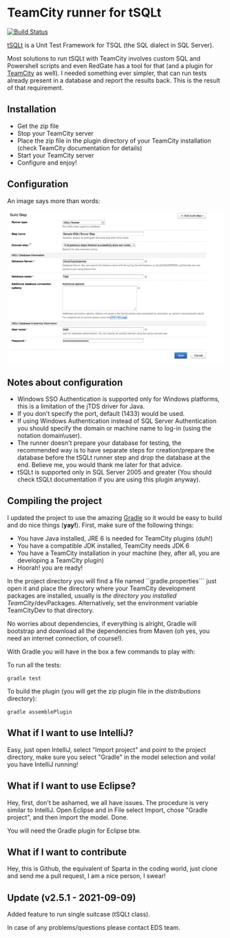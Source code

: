 TeamCity runner for tSQLt
=====
[![Build Status](https://app.travis-ci.com/jaroslawf-stonex/tsqlt-teamcity.svg?branch=master)](https://app.travis-ci.com/github/jaroslawf-stonex/tsqlt-teamcity)

[tSQLt](http://tsqlt.org) is a Unit Test Framework for TSQL (the SQL dialect in SQL Server). 

Most solutions to run tSQLt with TeamCity involves custom SQL and Powershell scripts and even RedGate has a tool for that (and a plugin for [TeamCity](http://www.jetbrains.com/teamcity/) as well). I needed something ever simpler, that can run tests already present in a database and report the results back. This is the result of that requirement.


Installation
---

* Get the zip file
* Stop your TeamCity server
* Place the zip file in the plugin directory of your TeamCity installation (check TeamCity documentation for details)
* Start your TeamCity server
* Configure and enjoy!


Configuration
---
An image says more than words:

![Configuration](configuration_screenshot.jpeg)


Notes about configuration
---
* Windows SSO Authentication is supported only for Windows platforms, this is a limitation of the jTDS driver for Java.
* If you don't specify the port, default (1433) would be used.
* If using Windows Authentication instead of SQL Server Authentication you should specify the domain or machine name to log-in (using the notation domain\user).
* The runner doesn't prepare your database for testing, the recommended way is to have separate steps for creation/prepare the database before the tSQLt runner step and drop the database at the end. Believe me, you would thank me later for that advice.
* tSQLt is supported only in SQL Server 2005 and greater (You should check tSQLt documentation if you are using this plugin anyway).


Compiling the project
---
I updated the project to use the amazing [Gradle](http://gradle.org) so it would be easy to build and do nice things (**yay!**). First, make sure of the following things:

* You have Java installed, JRE 6 is needed for TeamCity plugins (duh!) 
* You have a compatible JDK installed, TeamCity needs JDK 6
* You have a TeamCity installation in your machine (hey, after all, you are developing a TeamCity plugin)
* Hoorah! you are ready!

In the project directory you will find a file named ``gradle.properties``` just open it and place the directory where your TeamCity development packages are installed, usually is _the directory you installed TeamCity_/devPackages. Alternatively, set the environment variable TeamCityDev to that directory.

No worries about dependencies, if everything is alright, Gradle will bootstrap and download all the dependencies from Maven (oh yes, you need an internet connection, of course!).

With Gradle you will have in the box a few commands to play with:

To run all the tests:
```
gradle test
```

To build the plugin (you will get the zip plugin file in the _distributions_ directory):
```
gradle assemblePlugin
```


What if I want to use IntelliJ?
---

Easy, just open IntelliJ, select "Import project" and point to the project directory, make sure you select "Gradle" in the model selection and voila! you have IntelliJ running!



What if I want to use Eclipse?
---
Hey, first, don't be ashamed, we all have issues. The procedure is very similar to IntelliJ. Open Eclipse and in File select Import, chose "Gradle project", and then import the model. Done.

You will need the Gradle plugin for Eclipse btw.



What if I want to contribute
---
Hey, this is Github, the equivalent of Sparta in the coding world, just clone and send me a pull request, I am a nice person, I swear!


Update (v2.5.1 - 2021-09-09)
---
Added feature to run single suitcase (tSQLt class).

In case of any problems/questions please contact EDS team.